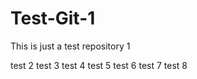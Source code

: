 Test-Git-1
==========

This is just a test repository 1

test 2
test 3
test 4
test 5
test 6
test 7
test 8

